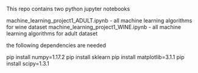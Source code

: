 This repo contains two python jupyter notebooks

machine_learning_project1_ADULT.ipynb - all machine learning algorithms for wine dataset
machine_learning_project1_WINE.ipynb - all machine learning algorithms for adult dataset

the following dependencies are needed

pip install numpy=1.17.2
pip install sklearn
pip install matplotlib=3.1.1
pip install scipy=1.3.1


